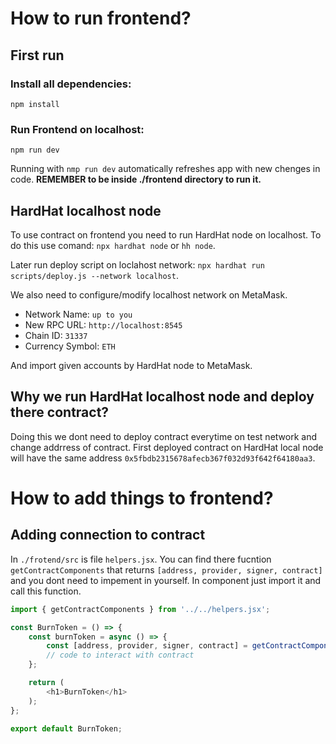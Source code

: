 # How to run frontend?
## First run
### Install all dependencies:
`npm install` 
### Run Frontend on localhost: 
`npm run dev`

Running with `nmp run dev` automatically refreshes app with new chenges in code. **REMEMBER to be inside ./frontend directory to run it.**

## HardHat localhost node
To use contract on frontend you need to run HardHat node on localhost. To do this use comand: `npx hardhat node` or `hh node`. 

Later run deploy script on loclahost network: `npx hardhat run scripts/deploy.js --network localhost`. 

We also need to configure/modify localhost network on MetaMask.
* Network Name: `up to you`
* New RPC URL: `http://localhost:8545`
* Chain ID: `31337`
* Currency Symbol: `ETH`

And import given accounts by HardHat node to MetaMask.
## Why we run HardHat localhost node and deploy there contract?
Doing this we dont need to deploy contract everytime on test network and change addrress of contract. First deployed contract on HardHat local node will have the same address `0x5fbdb2315678afecb367f032d93f642f64180aa3`. 

# How to add things to frontend?
## Adding connection to contract
In `./frotend/src` is file `helpers.jsx`. You can find there fucntion `getContractComponents` that returns `[address, provider, signer, contract]` and you dont need to impement in yourself. In component just import it and call this function.
```js
import { getContractComponents } from '../../helpers.jsx';

const BurnToken = () => {
    const burnToken = async () => {
        const [address, provider, signer, contract] = getContractComponents();
        // code to interact with contract
    };

    return (
        <h1>BurnToken</h1>
    );
};

export default BurnToken;
```